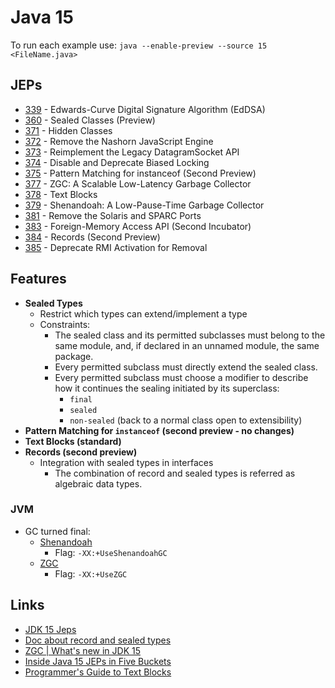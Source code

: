 # Java 15

To run each example use: `java --enable-preview --source 15 <FileName.java>`

## JEPs

* [339](https://openjdk.java.net/jeps/339) - Edwards-Curve Digital Signature Algorithm (EdDSA)
* [360](https://openjdk.java.net/jeps/360) - Sealed Classes (Preview)
* [371](https://openjdk.java.net/jeps/371) - Hidden Classes
* [372](https://openjdk.java.net/jeps/372) - Remove the Nashorn JavaScript Engine
* [373](https://openjdk.java.net/jeps/373) - Reimplement the Legacy DatagramSocket API
* [374](https://openjdk.java.net/jeps/374) - Disable and Deprecate Biased Locking
* [375](https://openjdk.java.net/jeps/375) - Pattern Matching for instanceof (Second Preview)
* [377](https://openjdk.java.net/jeps/377) - ZGC: A Scalable Low-Latency Garbage Collector
* [378](https://openjdk.java.net/jeps/378) - Text Blocks
* [379](https://openjdk.java.net/jeps/379) - Shenandoah: A Low-Pause-Time Garbage Collector
* [381](https://openjdk.java.net/jeps/381) - Remove the Solaris and SPARC Ports
* [383](https://openjdk.java.net/jeps/383) - Foreign-Memory Access API (Second Incubator)
* [384](https://openjdk.java.net/jeps/384) - Records (Second Preview)
* [385](https://openjdk.java.net/jeps/385) - Deprecate RMI Activation for Removal

## Features

* **Sealed Types**
  * Restrict which types can extend/implement a type
  * Constraints:
    * The sealed class and its permitted subclasses must belong to the same module, and, if declared in an unnamed module, the same package.
    * Every permitted subclass must directly extend the sealed class.
    * Every permitted subclass must choose a modifier to describe how it continues the sealing initiated by its superclass:
      * `final`
      * `sealed`
      * `non-sealed` (back to a normal class open to extensibility)
* **Pattern Matching for `instanceof` (second preview - no changes)**
* **Text Blocks (standard)**
* **Records (second preview)**
  * Integration with sealed types in interfaces
    * The combination of record and sealed types is referred as algebraic data types.

### JVM

* GC turned final:
  * [Shenandoah](https://wiki.openjdk.java.net/display/shenandoah/Main)
    * Flag: `-XX:+UseShenandoahGC`
  * [ZGC](https://wiki.openjdk.java.net/display/zgc/Main)
    * Flag: `-XX:+UseZGC`

## Links

* [JDK 15 Jeps](https://openjdk.java.net/projects/jdk/15/)
* [Doc about record and sealed types](https://cr.openjdk.java.net/~briangoetz/amber/datum.html)
* [ZGC | What's new in JDK 15](https://malloc.se/blog/zgc-jdk15)
* [Inside Java 15 JEPs in Five Buckets](https://blogs.oracle.com/javamagazine/inside-java-15-fourteen-jeps-in-five-buckets)
* [Programmer's Guide to Text Blocks](https://openjdk.org/projects/amber/guides/text-blocks-guide)

